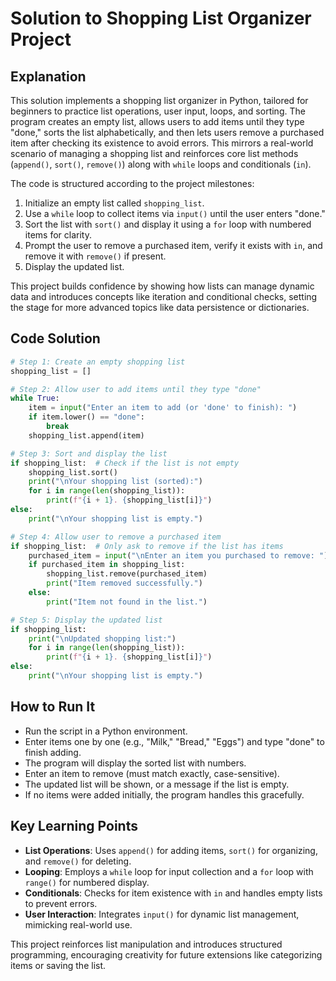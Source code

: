 # Solution to Shopping List Organizer Project

## Explanation

This solution implements a shopping list organizer in Python, tailored for beginners to practice list operations, user input, loops, and sorting. The program creates an empty list, allows users to add items until they type "done," sorts the list alphabetically, and then lets users remove a purchased item after checking its existence to avoid errors. This mirrors a real-world scenario of managing a shopping list and reinforces core list methods (`append()`, `sort()`, `remove()`) along with `while` loops and conditionals (`in`).

The code is structured according to the project milestones:
1. Initialize an empty list called `shopping_list`.
2. Use a `while` loop to collect items via `input()` until the user enters "done."
3. Sort the list with `sort()` and display it using a `for` loop with numbered items for clarity.
4. Prompt the user to remove a purchased item, verify it exists with `in`, and remove it with `remove()` if present.
5. Display the updated list.

This project builds confidence by showing how lists can manage dynamic data and introduces concepts like iteration and conditional checks, setting the stage for more advanced topics like data persistence or dictionaries.

## Code Solution

```python
# Step 1: Create an empty shopping list
shopping_list = []

# Step 2: Allow user to add items until they type "done"
while True:
    item = input("Enter an item to add (or 'done' to finish): ")
    if item.lower() == "done":
        break
    shopping_list.append(item)

# Step 3: Sort and display the list
if shopping_list:  # Check if the list is not empty
    shopping_list.sort()
    print("\nYour shopping list (sorted):")
    for i in range(len(shopping_list)):
        print(f"{i + 1}. {shopping_list[i]}")
else:
    print("\nYour shopping list is empty.")

# Step 4: Allow user to remove a purchased item
if shopping_list:  # Only ask to remove if the list has items
    purchased_item = input("\nEnter an item you purchased to remove: ")
    if purchased_item in shopping_list:
        shopping_list.remove(purchased_item)
        print("Item removed successfully.")
    else:
        print("Item not found in the list.")

# Step 5: Display the updated list
if shopping_list:
    print("\nUpdated shopping list:")
    for i in range(len(shopping_list)):
        print(f"{i + 1}. {shopping_list[i]}")
else:
    print("\nYour shopping list is empty.")
```

## How to Run It
- Run the script in a Python environment.
- Enter items one by one (e.g., "Milk," "Bread," "Eggs") and type "done" to finish adding.
- The program will display the sorted list with numbers.
- Enter an item to remove (must match exactly, case-sensitive).
- The updated list will be shown, or a message if the list is empty.
- If no items were added initially, the program handles this gracefully.

## Key Learning Points
- **List Operations**: Uses `append()` for adding items, `sort()` for organizing, and `remove()` for deleting.
- **Looping**: Employs a `while` loop for input collection and a `for` loop with `range()` for numbered display.
- **Conditionals**: Checks for item existence with `in` and handles empty lists to prevent errors.
- **User Interaction**: Integrates `input()` for dynamic list management, mimicking real-world use.

This project reinforces list manipulation and introduces structured programming, encouraging creativity for future extensions like categorizing items or saving the list.